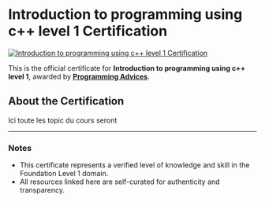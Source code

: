 # Introduction to programming using c++ level 1 Certification

[![Introduction to programming using c++ level 1 Certification](./03_Introduction_to_programming_using_c++_level%201.png.png)](./03_Introduction_to_programming_using_c++_level%201.pdf)

This is the official certificate for **Introduction to programming using c++ level 1**, awarded by **[Programming Advices](../README.md)**.

## About the Certification

Ici toute les topic du cours seront

---

### Notes

- This certificate represents a verified level of knowledge and skill in the Foundation Level 1 domain.
- All resources linked here are self-curated for authenticity and transparency.
